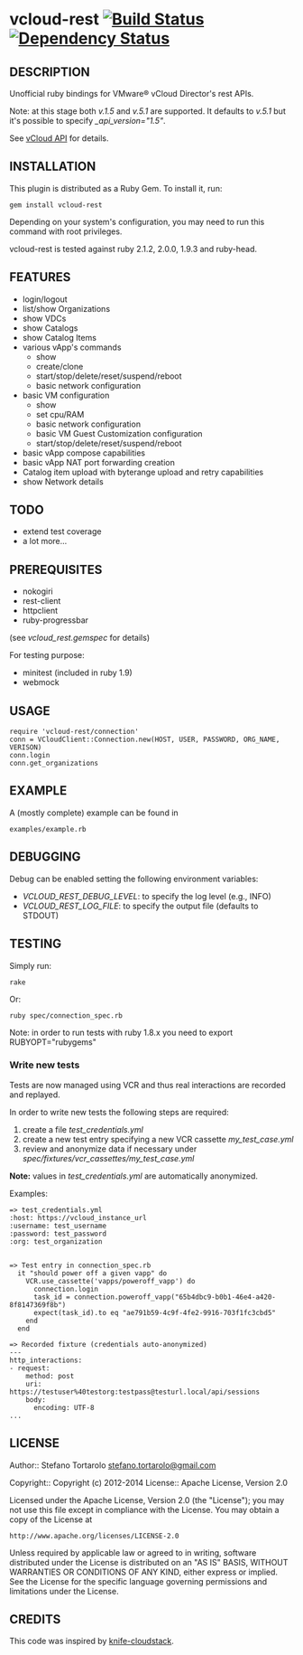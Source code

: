 vcloud-rest [![Build Status](https://secure.travis-ci.org/astratto/vcloud-rest.png?branch=master)](http://travis-ci.org/astratto/vcloud-rest) [![Dependency Status](https://gemnasium.com/astratto/vcloud-rest.png)](https://gemnasium.com/astratto/vcloud-rest)
===========

DESCRIPTION
--
Unofficial ruby bindings for VMware® vCloud Director's rest APIs.

Note: at this stage both _v.1.5_ and _v.5.1_ are supported. It defaults to _v.5.1_ but it's possible to specify *_api_version="1.5"*.

See [vCloud API](http://pubs.vmware.com/vcd-51/topic/com.vmware.vcloud.api.doc_51/GUID-86CA32C2-3753-49B2-A471-1CE460109ADB.html) for details.

INSTALLATION
--
This plugin is distributed as a Ruby Gem. To install it, run:

    gem install vcloud-rest

Depending on your system's configuration, you may need to run this command with root privileges.

vcloud-rest is tested against ruby 2.1.2, 2.0.0, 1.9.3 and ruby-head.

FEATURES
--
- login/logout
- list/show Organizations
- show VDCs
- show Catalogs
- show Catalog Items
- various vApp's commands
    - show
    - create/clone
    - start/stop/delete/reset/suspend/reboot
    - basic network configuration
- basic VM configuration
    - show
    - set cpu/RAM
    - basic network configuration
    - basic VM Guest Customization configuration
    - start/stop/delete/reset/suspend/reboot
- basic vApp compose capabilities
- basic vApp NAT port forwarding creation
- Catalog item upload with byterange upload and retry capabilities
- show Network details

TODO
--
- extend test coverage
- a lot more...

PREREQUISITES
--
- nokogiri
- rest-client
- httpclient
- ruby-progressbar

(see *vcloud_rest.gemspec* for details)

For testing purpose:
- minitest (included in ruby 1.9)
- webmock

USAGE
--

    require 'vcloud-rest/connection'
    conn = VCloudClient::Connection.new(HOST, USER, PASSWORD, ORG_NAME, VERISON)
    conn.login
    conn.get_organizations

EXAMPLE
--
A (mostly complete) example can be found in

    examples/example.rb

DEBUGGING
--
Debug can be enabled setting the following environment variables:

* *VCLOUD_REST_DEBUG_LEVEL*: to specify the log level (e.g., INFO)
* *VCLOUD_REST_LOG_FILE*: to specify the output file (defaults to STDOUT)

TESTING
--
Simply run:

    rake
Or:

    ruby spec/connection_spec.rb

Note: in order to run tests with ruby 1.8.x you need to export RUBYOPT="rubygems"

### Write new tests

Tests are now managed using VCR and thus real interactions are recorded and replayed.

In order to write new tests the following steps are required:

1. create a file *test_credentials.yml*
1. create a new test entry specifying a new VCR cassette *my_test_case.yml*
1. review and anonymize data if necessary under *spec/fixtures/vcr_cassettes/my_test_case.yml*

**Note:** values in *test_credentials.yml* are automatically anonymized.

Examples:

    => test_credentials.yml
    :host: https://vcloud_instance_url
    :username: test_username
    :password: test_password
    :org: test_organization


    => Test entry in connection_spec.rb
      it "should power off a given vapp" do
        VCR.use_cassette('vapps/poweroff_vapp') do
          connection.login
          task_id = connection.poweroff_vapp("65b4dbc9-b0b1-46e4-a420-8f8147369f8b")
          expect(task_id).to eq "ae791b59-4c9f-4fe2-9916-703f1fc3cbd5"
        end
      end

    => Recorded fixture (credentials auto-anonymized)
    ---
    http_interactions:
    - request:
        method: post
        uri: https://testuser%40testorg:testpass@testurl.local/api/sessions
        body:
          encoding: UTF-8
    ...


LICENSE
--

Author:: Stefano Tortarolo <stefano.tortarolo@gmail.com>

Copyright:: Copyright (c) 2012-2014
License:: Apache License, Version 2.0

Licensed under the Apache License, Version 2.0 (the "License");
you may not use this file except in compliance with the License.
You may obtain a copy of the License at

    http://www.apache.org/licenses/LICENSE-2.0

Unless required by applicable law or agreed to in writing, software
distributed under the License is distributed on an "AS IS" BASIS,
WITHOUT WARRANTIES OR CONDITIONS OF ANY KIND, either express or implied.
See the License for the specific language governing permissions and
limitations under the License.

CREDITS
--
This code was inspired by [knife-cloudstack](https://github.com/CloudStack-extras/knife-cloudstack).
